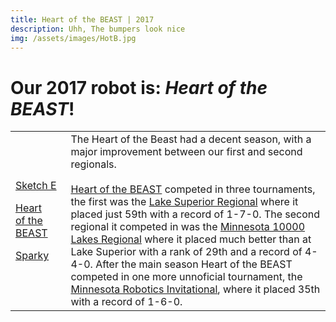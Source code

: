 ```yaml
---
title: Heart of the BEAST | 2017
description: Uhh, The bumpers look nice
img: /assets/images/HotB.jpg
---
```

<table>
	<thead><h1>Our 2017 robot is: <em>Heart of the BEAST</em>!</h1></thead>
	<tbody>
		<tr>
			<td>
				<!-- <p><a href="/main/?robots/2019">CPU5</a></p> -->
				<p><a href="2018">Sketch E</a></p>
				<p><a href="2017">Heart of the BEAST</a></p>
				<p><a href="2016">Sparky</a></p>
			</td>
			<td>
				The Heart of the Beast had a decent season, with a major improvement between our first and second regionals.
<br/><br/>
				<a href="https://www.thebluealliance.com/team/2855/2017" target="_blank">Heart of the BEAST</a> competed in three tournaments, the first was the <a href="https://www.thebluealliance.com/event/2017mndu" target="_blank">Lake Superior Regional</a> where it placed just 59th with a record of 1-7-0. The second regional it competed in was the <a href="https://www.thebluealliance.com/event/2017mnmi" target="_blank">Minnesota 10000 Lakes Regional</a> where it placed much better than at Lake Superior with a rank of 29th and a record of 4-4-0. After the main season Heart of the BEAST competed in one more unnoficial tournament, the <a href="https://www.thebluealliance.com/event/2017mnri" target="_blank">Minnesota Robotics Invitational</a>, where it placed 35th with a record of 1-6-0.
			</td>
		</tr>
	</tbody>
</table>
